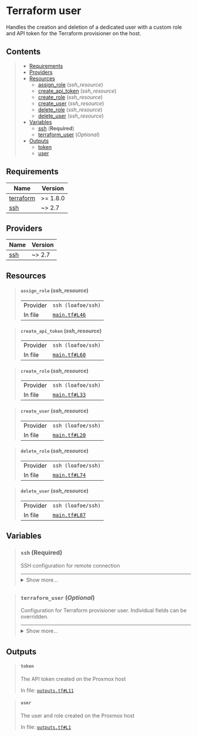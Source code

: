 # Terraform user

Handles the creation and deletion of a dedicated user with a custom role
and API token for the Terraform provisioner on the host.
## Contents

<blockquote>

- [Requirements](#requirements)
- [Providers](#providers)
- [Resources](#resources)
  - [assign_role](#assign_role-ssh_resource) (*ssh_resource*)
  - [create_api_token](#create_api_token-ssh_resource) (*ssh_resource*)
  - [create_role](#create_role-ssh_resource) (*ssh_resource*)
  - [create_user](#create_user-ssh_resource) (*ssh_resource*)
  - [delete_role](#delete_role-ssh_resource) (*ssh_resource*)
  - [delete_user](#delete_user-ssh_resource) (*ssh_resource*)
- [Variables](#variables)
  - [ssh](#ssh-required) (**Required**)
  - [terraform_user](#terraform_user-optional) (*Optional*)
- [Outputs](#outputs)
  - [token](#token)
  - [user](#user)</blockquote>

## Requirements

| Name | Version |
|------|---------|
| <a name="requirement_terraform"></a> [terraform](#requirement\_terraform) | >= 1.8.0 |
| <a name="requirement_ssh"></a> [ssh](#requirement\_ssh) | ~> 2.7 |
## Providers

| Name | Version |
|------|---------|
| <a name="provider_ssh"></a> [ssh](#provider\_ssh) | ~> 2.7 |


## Resources
<blockquote>

#### `assign_role` (_ssh_resource_)

  <table>
    <tr>
      <td>Provider</td>
      <td><code>ssh (loafoe/ssh)</code></td>
    </tr>
    <tr>
      <td>In file</td>
      <td><a href="./main.tf#L46"><code>main.tf#L46</code></a></td>
    </tr>
  </table>
</blockquote>
<blockquote>

#### `create_api_token` (_ssh_resource_)

  <table>
    <tr>
      <td>Provider</td>
      <td><code>ssh (loafoe/ssh)</code></td>
    </tr>
    <tr>
      <td>In file</td>
      <td><a href="./main.tf#L60"><code>main.tf#L60</code></a></td>
    </tr>
  </table>
</blockquote>
<blockquote>

#### `create_role` (_ssh_resource_)

  <table>
    <tr>
      <td>Provider</td>
      <td><code>ssh (loafoe/ssh)</code></td>
    </tr>
    <tr>
      <td>In file</td>
      <td><a href="./main.tf#L33"><code>main.tf#L33</code></a></td>
    </tr>
  </table>
</blockquote>
<blockquote>

#### `create_user` (_ssh_resource_)

  <table>
    <tr>
      <td>Provider</td>
      <td><code>ssh (loafoe/ssh)</code></td>
    </tr>
    <tr>
      <td>In file</td>
      <td><a href="./main.tf#L20"><code>main.tf#L20</code></a></td>
    </tr>
  </table>
</blockquote>
<blockquote>

#### `delete_role` (_ssh_resource_)

  <table>
    <tr>
      <td>Provider</td>
      <td><code>ssh (loafoe/ssh)</code></td>
    </tr>
    <tr>
      <td>In file</td>
      <td><a href="./main.tf#L74"><code>main.tf#L74</code></a></td>
    </tr>
  </table>
</blockquote>
<blockquote>

#### `delete_user` (_ssh_resource_)

  <table>
    <tr>
      <td>Provider</td>
      <td><code>ssh (loafoe/ssh)</code></td>
    </tr>
    <tr>
      <td>In file</td>
      <td><a href="./main.tf#L87"><code>main.tf#L87</code></a></td>
    </tr>
  </table>
</blockquote>

## Variables
<blockquote>

### `ssh` (**Required**)
SSH configuration for remote connection

<details style="border-top-color: inherit; border-top-width: 0.1em; border-top-style: solid; padding-top: 0.5em; padding-bottom: 0.5em;">
  <summary>Show more...</summary>

  **Type**:
  ```hcl
  object({
    host    = string
    user    = string
    id_file = optional(string, "~/.ssh/id_rsa")
  })
  ```
  In file: <a href="./variables.tf#L1"><code>variables.tf#L1</code></a>

</details>
</blockquote>
<blockquote>

### `terraform_user` (*Optional*)
Configuration for Terraform provisioner user. Individual fields can be overridden.

<details style="border-top-color: inherit; border-top-width: 0.1em; border-top-style: solid; padding-top: 0.5em; padding-bottom: 0.5em;">
  <summary>Show more...</summary>

  **Type**:
  ```hcl
  object({
    name    = optional(string, "terraform@pve")
    comment = optional(string, "Terraform automation user")
    role = object({
      name = optional(string, "TerraformProv")
      privileges = optional(list(string), [
        "VM.Allocate",
        "VM.Clone",
        "VM.Audit",
        "VM.Config.HWType",
        "VM.Config.Disk",
        "VM.Config.CPU",
        "VM.Config.Memory",
        "VM.Config.Network",
        "VM.Config.Cloudinit",
        "VM.Config.Options",
        "VM.PowerMgmt",
        "VM.Monitor",
        "Datastore.Allocate",
        "Datastore.AllocateSpace",
        "Datastore.AllocateTemplate",
        "Datastore.Audit",
        "SDN.Use",
        "Sys.Audit",
        "Sys.Modify",
        "Mapping.Use",
        "Mapping.Modify"
      ])
    })
    token = object({
      name    = optional(string, "terraform-token")
      comment = optional(string, "Terraform automation user API token")
    })
  })
  ```
  **Default**:
  ```json
  {
  "role": {},
  "token": {}
}
  ```
  In file: <a href="./variables.tf#L14"><code>variables.tf#L14</code></a>

</details>
</blockquote>


## Outputs
<blockquote>

#### `token`
The API token created on the Proxmox host

In file: <a href="./outputs.tf#L11"><code>outputs.tf#L11</code></a>
</blockquote>
<blockquote>

#### `user`
The user and role created on the Proxmox host

In file: <a href="./outputs.tf#L1"><code>outputs.tf#L1</code></a>
</blockquote>
